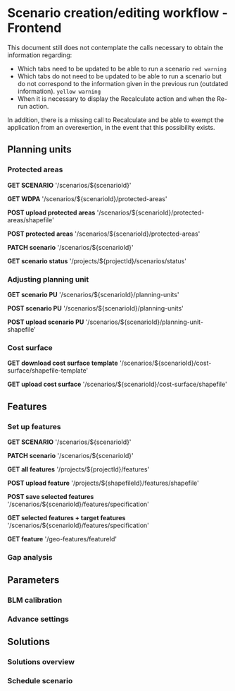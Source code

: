 # Scenario creation/editing workflow - Frontend

This document still does not contemplate the calls necessary to obtain the information regarding:

* Which tabs need to be updated to be able to run a scenario `red warning`
* Which tabs do not need to be updated to be able to run a scenario but do not correspond to the information given in the previous run (outdated information). `yellow warning`
* When it is necessary to display the Recalculate action and when the Re-run action.

In addition, there is a missing call to Recalculate and be able to exempt the application from an overexertion, in the event that this possibility exists.

## Planning units

### Protected areas

**GET SCENARIO**
'/scenarios/${scenarioId}'

**GET WDPA**
'/scenarios/${scenarioId}/protected-areas'

**POST upload protected areas**
'/scenarios/${scenarioId}/protected-areas/shapefile'

**POST protected areas**
'/scenarios/${scenarioId}/protected-areas'

**PATCH scenario**
'/scenarios/${scenarioId}'

**GET scenario status**
'/projects/${projectId}/scenarios/status'

### Adjusting planning unit

**GET scenario PU**
'/scenarios/${scenarioId}/planning-units'

**POST scenario PU**
'/scenarios/${scenarioId}/planning-units'

**POST upload scenario PU**
'/scenarios/${scenarioId}/planning-unit-shapefile'

### Cost surface

**GET download cost surface template**
'/scenarios/${scenarioId}/cost-surface/shapefile-template'

**GET upload cost surface**
'/scenarios/${scenarioId}/cost-surface/shapefile'

## Features

### Set up features

**GET SCENARIO**
'/scenarios/${scenarioId}'

**PATCH scenario**
'/scenarios/${scenarioId}'

**GET all features**
'/projects/${projectId}/features'

**POST upload feature**
'/projects/${shapefileId}/features/shapefile'

**POST save selected features**
'/scenarios/${scenarioId}/features/specification'

**GET selected features + target features**
'/scenarios/${scenarioId}/features/specification'

**GET feature**
'/geo-features/featureId'

### Gap analysis


## Parameters

### BLM calibration

### Advance settings


## Solutions

### Solutions overview

### Schedule scenario